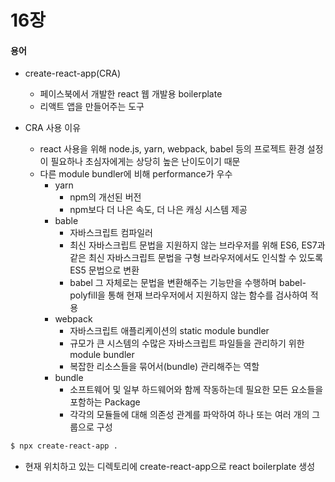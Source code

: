 # 16장

#### 용어
- create-react-app(CRA)
    - 페이스북에서 개발한 react 웹 개발용 boilerplate 
    - 리액트 앱을 만들어주는 도구 

- CRA 사용 이유 
    - react 사용을 위해 node.js, yarn, webpack, babel 등의 프로젝트 환경 설정이 필요하나 초심자에게는 상당히 높은 난이도이기 때문
    - 다른 module bundler에 비해 performance가 우수 
        - yarn 
            - npm의 개선된 버전
            - npm보다 더 나은 속도, 더 나은 캐싱 시스템 제공
        - bable 
            - 자바스크립트 컴파일러
            - 최신 자바스크립트 문법을 지원하지 않는 브라우저를 위해 ES6, ES7과 같은 최신 자바스크립트 문법을 구형 브라우저에서도 인식할 수 있도록 ES5 문법으로 변환
            - babel 그 자체로는 문법을 변환해주는 기능만을 수행하며 babel-polyfill을 통해 현재 브라우저에서 지원하지 않는 함수를 검사하여 적용
        - webpack 
            - 자바스크립트 애플리케이션의 static module bundler
            - 규모가 큰 시스템의 수많은 자바스크립트 파일들을 관리하기 위한 module bundler 
            - 복잡한 리소스들을 묶어서(bundle) 관리해주는 역할
        - bundle
            - 소프트웨어 및 일부 하드웨어와 함께 작동하는데 필요한 모든 요소들을 포함하는 Package 
            - 각각의 모듈들에 대해 의존성 관계를 파악하여 하나 또는 여러 개의 그룹으로 구성 

```sh
$ npx create-react-app . 
```
- 현재 위치하고 있는 디렉토리에 create-react-app으로 react boilerplate 생성